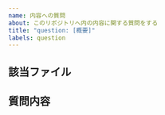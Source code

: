 ```yaml
---
name: 内容への質問
about: このリポジトリへ内の内容に関する質問をする
title: "question: [概要]"
labels: question
---
```


## 該当ファイル
<!-- 
既存のファイルへの質問の場合，ファイルのURLを書いてください
ファイルではない場合はこの節を消してください
例) addon-jp-community/CONTRIBUTING.md
 -->

## 質問内容